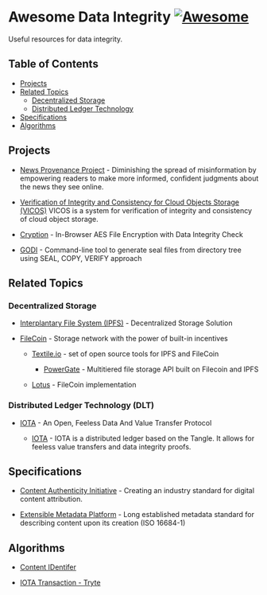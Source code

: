 # Awesome Data Integrity [![Awesome](https://cdn.rawgit.com/sindresorhus/awesome/d7305f38d29fed78fa85652e3a63e154dd8e8829/media/badge.svg)](https://github.com/sindresorhus/awesome)

Useful resources for data integrity.

## Table of Contents

* [Projects](#projects)
* [Related Topics](#relatedtechnology)
  - [Decentralized Storage](#decentralizedstorage)
  - [Distributed Ledger Technology](#distributedledgertechnology)
* [Specifications](#specifications)
* [Algorithms](#Algorithms)


## Projects

* [News Provenance Project](https://www.newsprovenanceproject.com/) - Diminishing the spread of misinformation by empowering readers to make more informed, confident judgments about the news they see online. 

* [Verification of Integrity and Consistency for Cloud Objects Storage (VICOS)](https://github.com/ibm-research/vicos)
VICOS is a system for verification of integrity and consistency of cloud object storage.

* [Cryption](https://github.com/lagmoellertim/cryption) -
In-Browser AES File Encryption with Data Integrity Check

* [GODI](https://github.com/Byron/godi) - 
Command-line tool to generate seal files from directory tree using SEAL, COPY, VERIFY approach

## Related Topics

### Decentralized Storage

* [Interplantary File System (IPFS)](https://ipfs.io/#why) - Decentralized Storage Solution

* [FileCoin](https://filecoin.io/) - Storage network with the power of built-in incentives

  * [Textile.io](https://textile.io/) - set of open source tools for IPFS and FileCoin

    * [PowerGate](https://github.com/textileio/powergate) - Multitiered file storage API built on Filecoin and IPFS

  * [Lotus](https://github.com/filecoin-project/lotus) - FileCoin implementation

### Distributed Ledger Technology (DLT)

* [IOTA](https://www.iota.org/) - An Open, Feeless Data And Value Transfer Protocol

  * [IOTA](https://github.com/iotaledger) - IOTA is a distributed ledger based on the Tangle. It allows for feeless value transfers and data integrity proofs.


## Specifications

* [Content Authenticity Initiative](https://contentauthenticity.org/approach) - Creating an industry standard for digital content attribution.

* [Extensible Metadata Platform](https://www.adobe.com/products/xmp/standards.html) - Long established metadata standard for describing content upon its creation (ISO 16684-1)

## Algorithms

* [Content IDentifer](https://github.com/multiformats/cid)

* [IOTA Transaction - Tryte](https://domschiener.gitbooks.io/iota-guide/content/chapter1/transactions-and-bundles.html)
